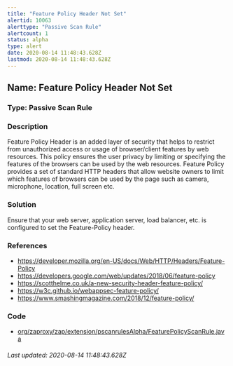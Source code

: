 ```yaml
---
title: "Feature Policy Header Not Set"
alertid: 10063
alerttype: "Passive Scan Rule"
alertcount: 1
status: alpha
type: alert
date: 2020-08-14 11:48:43.628Z
lastmod: 2020-08-14 11:48:43.628Z
---
```

## Name: Feature Policy Header Not Set

### Type: Passive Scan Rule


### Description

Feature Policy Header is an added layer of security that helps to restrict from unauthorized access or usage of browser/client features by web resources. This policy ensures the user privacy by limiting or specifying the features of the browsers can be used by the web resources. Feature Policy provides a set of standard HTTP headers that allow website owners to limit which features of browsers can be used by the page such as camera, microphone, location, full screen etc.

### Solution

Ensure that your web server, application server, load balancer, etc. is configured to set the Feature-Policy header.

### References

* https://developer.mozilla.org/en-US/docs/Web/HTTP/Headers/Feature-Policy
* https://developers.google.com/web/updates/2018/06/feature-policy
* https://scotthelme.co.uk/a-new-security-header-feature-policy/
* https://w3c.github.io/webappsec-feature-policy/
* https://www.smashingmagazine.com/2018/12/feature-policy/

### Code

 * [org/zaproxy/zap/extension/pscanrulesAlpha/FeaturePolicyScanRule.java](https://github.com/zaproxy/zap-extensions/blob/master/addOns/pscanrulesAlpha/src/main/java/org/zaproxy/zap/extension/pscanrulesAlpha/FeaturePolicyScanRule.java)

###### Last updated: 2020-08-14 11:48:43.628Z

